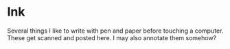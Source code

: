 # Ink
Several things I like to write with pen and paper before
touching a computer. These get scanned and posted here. I
may also annotate them somehow?
